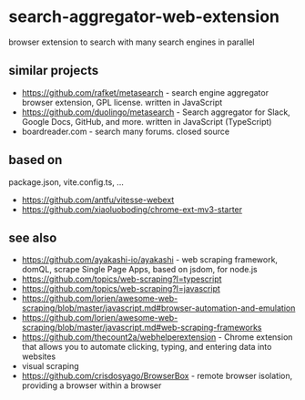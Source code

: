 # search-aggregator-web-extension

browser extension to search with many search engines in parallel

## similar projects

- https://github.com/rafket/metasearch - search engine aggregator browser extension, GPL license. written in JavaScript
- https://github.com/duolingo/metasearch - Search aggregator for Slack, Google Docs, GitHub, and more. written in JavaScript (TypeScript)
- boardreader.com - search many forums. closed source

## based on

package.json, vite.config.ts, ...

- https://github.com/antfu/vitesse-webext
- https://github.com/xiaoluoboding/chrome-ext-mv3-starter

## see also

- https://github.com/ayakashi-io/ayakashi - web scraping framework, domQL, scrape Single Page Apps, based on jsdom, for node.js
- https://github.com/topics/web-scraping?l=typescript
- https://github.com/topics/web-scraping?l=javascript
- https://github.com/lorien/awesome-web-scraping/blob/master/javascript.md#browser-automation-and-emulation
- https://github.com/lorien/awesome-web-scraping/blob/master/javascript.md#web-scraping-frameworks
- https://github.com/thecount2a/webhelperextension - Chrome extension that allows you to automate clicking, typing, and entering data into websites
- visual scraping
- https://github.com/crisdosyago/BrowserBox - remote browser isolation, providing a browser within a browser
